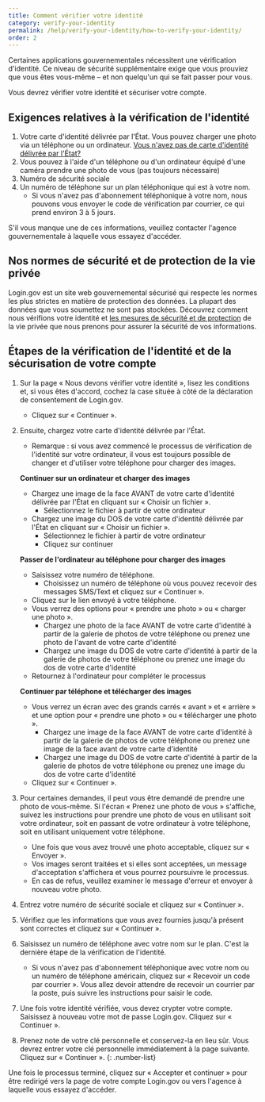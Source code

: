 ```yaml
---
title: Comment vérifier votre identité
category: verify-your-identity
permalink: /help/verify-your-identity/how-to-verify-your-identity/
order: 2
---
```


Certaines applications gouvernementales nécessitent une vérification d'identité. Ce niveau de sécurité supplémentaire exige que vous prouviez que vous êtes vous-même – et non quelqu'un qui se fait passer pour vous.

Vous devrez vérifier votre identité et sécuriser votre compte.

## Exigences relatives à la vérification de l'identité
1. Votre carte d'identité délivrée par l'État. Vous pouvez charger une photo via un téléphone ou un ordinateur. [Vous n'avez pas de carte d'identité délivrée par l'État?](/fr/help/verify-your-identity/accepted-state-issued-identification/)
1. Vous pouvez à l'aide d'un téléphone ou d'un ordinateur équipé d'une caméra prendre une photo de vous (pas toujours nécessaire)
1. Numéro de sécurité sociale
1. Un numéro de téléphone sur un plan téléphonique qui est à votre nom.
    * Si vous n'avez pas d'abonnement téléphonique à votre nom, nous pouvons vous envoyer le code de vérification par courrier, ce qui prend environ 3 à 5 jours.

S'il vous manque une de ces informations, veuillez contacter l'agence gouvernementale à laquelle vous essayez d'accéder.

## Nos normes de sécurité et de protection de la vie privée
Login.gov est un site web gouvernemental sécurisé qui respecte les normes les plus strictes en matière de protection des données. La plupart des données que vous soumettez ne sont pas stockées. Découvrez comment nous vérifions votre identité et [les mesures de sécurité et de protection](/fr/policy/) de la vie privée que nous prenons pour assurer la sécurité de vos informations.

## Étapes de la vérification de l'identité et de la sécurisation de votre compte
1. Sur la page « Nous devons vérifier votre identité », lisez les conditions et, si vous êtes d'accord, cochez la case située à côté de la déclaration de consentement de Login.gov.
    * Cliquez sur « Continuer ».
1. Ensuite, chargez votre carte d'identité délivrée par l'État.
    * Remarque : si vous avez commencé le processus de vérification de l'identité sur votre ordinateur, il vous est toujours possible de changer et d'utiliser votre téléphone pour charger des images.

    **Continuer sur un ordinateur et charger des images**

    * Chargez une image de la face AVANT de votre carte d'identité délivrée par l'État en cliquant sur « Choisir un fichier ».
        * Sélectionnez le fichier à partir de votre ordinateur
    * Chargez une image du DOS de votre carte d'identité délivrée par l'État en cliquant sur « Choisir un fichier ».
        * Sélectionnez le fichier à partir de votre ordinateur
        * Cliquez sur continuer

    **Passer de l'ordinateur au téléphone pour charger des images**

    * Saisissez votre numéro de téléphone.
        * Choisissez un numéro de téléphone où vous pouvez recevoir des messages SMS/Text et cliquez sur « Continuer ».
    * Cliquez sur le lien envoyé à votre téléphone.
    * Vous verrez des options pour « prendre une photo » ou « charger une photo ».
        * Chargez une photo de la face AVANT de votre carte d'identité à partir de la galerie de photos de votre téléphone ou prenez une photo de l'avant de votre carte d'identité
        * Chargez une image du DOS de votre carte d'identité à partir de la galerie de photos de votre téléphone ou prenez une image du dos de votre carte d'identité
    * Retournez à l'ordinateur pour compléter le processus

    **Continuer par téléphone et télécharger des images**

    * Vous verrez un écran avec des grands carrés « avant » et « arrière » et une option pour « prendre une photo » ou « télécharger une photo ».
        * Chargez une image de la face AVANT de votre carte d'identité à partir de la galerie de photos de votre téléphone ou prenez une image de la face avant de votre carte d'identité
        * Chargez une image du DOS de votre carte d'identité à partir de la galerie de photos de votre téléphone ou prenez une image du dos de votre carte d'identité
    * Cliquez sur « Continuer ».
1. Pour certaines demandes, il peut vous être demandé de prendre une photo de vous-même. Si l'écran « Prenez une photo de vous » s'affiche, suivez les instructions pour prendre une photo de vous en utilisant soit votre ordinateur, soit en passant de votre ordinateur à votre téléphone, soit en utilisant uniquement votre téléphone.
    * Une fois que vous avez trouvé une photo acceptable, cliquez sur « Envoyer ».
    * Vos images seront traitées et si elles sont acceptées, un message d'acceptation s'affichera et vous pourrez poursuivre le processus.
    * En cas de refus, veuillez examiner le message d'erreur et envoyer à nouveau votre photo.
1. Entrez votre numéro de sécurité sociale et cliquez sur « Continuer ».
1. Vérifiez que les informations que vous avez fournies jusqu'à présent sont correctes et cliquez sur « Continuer ».
1. Saisissez un numéro de téléphone avec votre nom sur le plan. C'est la dernière étape de la vérification de l'identité.
    * Si vous n'avez pas d'abonnement téléphonique avec votre nom ou un numéro de téléphone américain, cliquez sur « Recevoir un code par courrier ». Vous allez devoir attendre de recevoir un courrier par la poste, puis suivre les instructions pour saisir le code.
1. Une fois votre identité vérifiée, vous devez crypter votre compte. Saisissez à nouveau votre mot de passe Login.gov. Cliquez sur « Continuer ».
1. Prenez note de votre clé personnelle et conservez-la en lieu sûr. Vous devrez entrer votre clé personnelle immédiatement à la page suivante. Cliquez sur « Continuer ».
{: .number-list}

Une fois le processus terminé, cliquez sur « Accepter et continuer » pour être redirigé vers la page de votre compte Login.gov ou vers l'agence à laquelle vous essayez d'accéder.
